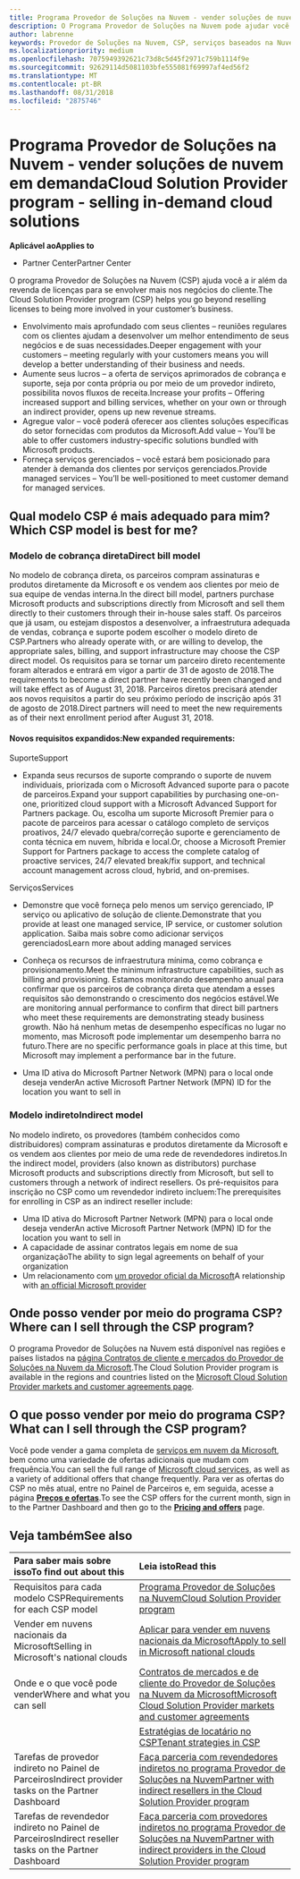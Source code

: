 ```yaml
---
title: Programa Provedor de Soluções na Nuvem - vender soluções de nuvem em demanda | Partner Center
description: O Programa Provedor de Soluções na Nuvem pode ajudar você a expandir seus negócios com novos clientes e novos conhecimentos.
author: labrenne
keywords: Provedor de Soluções na Nuvem, CSP, serviços baseados na Nuvem, Azure, Office 365, Dynamics, parceiro CSP, vender no CSP, parceiro direto, parceiro CSP direto, revendedor CSP indireto, CSP direto, CSP indireto, modelo direto, modelo indireto, revendedor indireto, provedor indireto, provedor, distribuidor, programa provedor de soluções na nuvem
ms.localizationpriority: medium
ms.openlocfilehash: 7075949392621c73d8c5d45f2971c759b1114f9e
ms.sourcegitcommit: 92629114d5081103bfe555081f69997af4ed56f2
ms.translationtype: MT
ms.contentlocale: pt-BR
ms.lasthandoff: 08/31/2018
ms.locfileid: "2875746"
---
```

# <a name="cloud-solution-provider-program---selling-in-demand-cloud-solutions"></a><span data-ttu-id="f4d55-104">Programa Provedor de Soluções na Nuvem - vender soluções de nuvem em demanda</span><span class="sxs-lookup"><span data-stu-id="f4d55-104">Cloud Solution Provider program - selling in-demand cloud solutions</span></span> 

**<span data-ttu-id="f4d55-105">Aplicável ao</span><span class="sxs-lookup"><span data-stu-id="f4d55-105">Applies to</span></span>**

-  <span data-ttu-id="f4d55-106">Partner Center</span><span class="sxs-lookup"><span data-stu-id="f4d55-106">Partner Center</span></span>

<span data-ttu-id="f4d55-107">O programa Provedor de Soluções na Nuvem (CSP) ajuda você a ir além da revenda de licenças para se envolver mais nos negócios do cliente.</span><span class="sxs-lookup"><span data-stu-id="f4d55-107">The Cloud Solution Provider program (CSP) helps you go beyond reselling licenses to being more involved in your customer’s business.</span></span>
 
- <span data-ttu-id="f4d55-108">Envolvimento mais aprofundado com seus clientes – reuniões regulares com os clientes ajudam a desenvolver um melhor entendimento de seus negócios e de suas necessidades.</span><span class="sxs-lookup"><span data-stu-id="f4d55-108">Deeper engagement with your customers – meeting regularly with your customers means you will develop a better understanding of their business and needs.</span></span>
- <span data-ttu-id="f4d55-109">Aumente seus lucros – a oferta de serviços aprimorados de cobrança e suporte, seja por conta própria ou por meio de um provedor indireto, possibilita novos fluxos de receita.</span><span class="sxs-lookup"><span data-stu-id="f4d55-109">Increase your profits – Offering increased support and billing services, whether on your own or through an indirect provider, opens up new revenue streams.</span></span>  
- <span data-ttu-id="f4d55-110">Agregue valor – você poderá oferecer aos clientes soluções específicas do setor fornecidas com produtos da Microsoft.</span><span class="sxs-lookup"><span data-stu-id="f4d55-110">Add value – You’ll be able to offer customers industry-specific solutions bundled with Microsoft products.</span></span>
- <span data-ttu-id="f4d55-111">Forneça serviços gerenciados – você estará bem posicionado para atender à demanda dos clientes por serviços gerenciados.</span><span class="sxs-lookup"><span data-stu-id="f4d55-111">Provide managed services – You’ll be well-positioned to meet customer demand for managed services.</span></span> 

## <a name="which-csp-model-is-best-for-me"></a><span data-ttu-id="f4d55-112">Qual modelo CSP é mais adequado para mim?</span><span class="sxs-lookup"><span data-stu-id="f4d55-112">Which CSP model is best for me?</span></span>

### <a name="direct-bill-model"></a><span data-ttu-id="f4d55-113">Modelo de cobrança direta</span><span class="sxs-lookup"><span data-stu-id="f4d55-113">Direct bill model</span></span>

 <span data-ttu-id="f4d55-114">No modelo de cobrança direta, os parceiros compram assinaturas e produtos diretamente da Microsoft e os vendem aos clientes por meio de sua equipe de vendas interna.</span><span class="sxs-lookup"><span data-stu-id="f4d55-114">In the direct bill model, partners purchase Microsoft products and subscriptions directly from Microsoft and sell them directly to their customers through their in-house sales staff.</span></span> <span data-ttu-id="f4d55-115">Os parceiros que já usam, ou estejam dispostos a desenvolver, a infraestrutura adequada de vendas, cobrança e suporte podem escolher o modelo direto de CSP.</span><span class="sxs-lookup"><span data-stu-id="f4d55-115">Partners who already operate with, or are willing to develop, the appropriate sales, billing, and support infrastructure may choose the CSP direct model.</span></span> <span data-ttu-id="f4d55-116">Os requisitos para se tornar um parceiro direto recentemente foram alterados e entrará em vigor a partir de 31 de agosto de 2018.</span><span class="sxs-lookup"><span data-stu-id="f4d55-116">The requirements to become a direct partner have recently been changed and will take effect as of August 31, 2018.</span></span> <span data-ttu-id="f4d55-117">Parceiros diretos precisará atender aos novos requisitos a partir do seu próximo período de inscrição após 31 de agosto de 2018.</span><span class="sxs-lookup"><span data-stu-id="f4d55-117">Direct partners will need to meet the new requirements as of their next enrollment period after August 31, 2018.</span></span>


#### <a name="new-expanded-requirements"></a><span data-ttu-id="f4d55-118">Novos requisitos expandidos:</span><span class="sxs-lookup"><span data-stu-id="f4d55-118">New expanded requirements:</span></span>

<span data-ttu-id="f4d55-119">Suporte</span><span class="sxs-lookup"><span data-stu-id="f4d55-119">Support</span></span>
- <span data-ttu-id="f4d55-120">Expanda seus recursos de suporte comprando o suporte de nuvem individuais, priorizada com o Microsoft Advanced suporte para o pacote de parceiros.</span><span class="sxs-lookup"><span data-stu-id="f4d55-120">Expand your support capabilities by purchasing one-on-one, prioritized cloud support with a Microsoft Advanced Support for Partners package.</span></span> <span data-ttu-id="f4d55-121">Ou, escolha um suporte Microsoft Premier para o pacote de parceiros para acessar o catálogo completo de serviços proativos, 24/7 elevado quebra/correção suporte e gerenciamento de conta técnica em nuvem, híbrida e local.</span><span class="sxs-lookup"><span data-stu-id="f4d55-121">Or, choose a Microsoft Premier Support for Partners package to access the complete catalog of proactive services, 24/7 elevated break/fix support, and technical account management across cloud, hybrid, and on-premises.</span></span> 

<span data-ttu-id="f4d55-122">Serviços</span><span class="sxs-lookup"><span data-stu-id="f4d55-122">Services</span></span>

- <span data-ttu-id="f4d55-123">Demonstre que você forneça pelo menos um serviço gerenciado, IP serviço ou aplicativo de solução de cliente.</span><span class="sxs-lookup"><span data-stu-id="f4d55-123">Demonstrate that you provide at least one managed service, IP service, or customer solution application.</span></span> <span data-ttu-id="f4d55-124">Saiba mais sobre como adicionar serviços gerenciados</span><span class="sxs-lookup"><span data-stu-id="f4d55-124">Learn more about adding managed services</span></span>

- <span data-ttu-id="f4d55-125">Conheça os recursos de infraestrutura mínima, como cobrança e provisionamento.</span><span class="sxs-lookup"><span data-stu-id="f4d55-125">Meet the minimum infrastructure capabilities, such as billing and provisioning.</span></span>
<span data-ttu-id="f4d55-126">Estamos monitorando desempenho anual para confirmar que os parceiros de cobrança direta que atendam a esses requisitos são demonstrando o crescimento dos negócios estável.</span><span class="sxs-lookup"><span data-stu-id="f4d55-126">We are monitoring annual performance to confirm that direct bill partners who meet these requirements are demonstrating steady business growth.</span></span> <span data-ttu-id="f4d55-127">Não há nenhum metas de desempenho específicas no lugar no momento, mas Microsoft pode implementar um desempenho barra no futuro.</span><span class="sxs-lookup"><span data-stu-id="f4d55-127">There are no specific performance goals in place at this time, but Microsoft may implement a performance bar in the future.</span></span> 

- <span data-ttu-id="f4d55-128">Uma ID ativa do Microsoft Partner Network (MPN) para o local onde deseja vender</span><span class="sxs-lookup"><span data-stu-id="f4d55-128">An active Microsoft Partner Network (MPN) ID for the location you want to sell in</span></span>


### <a name="indirect-model"></a><span data-ttu-id="f4d55-129">Modelo indireto</span><span class="sxs-lookup"><span data-stu-id="f4d55-129">Indirect model</span></span>

<span data-ttu-id="f4d55-130">No modelo indireto, os provedores (também conhecidos como distribuidores) compram assinaturas e produtos diretamente da Microsoft e os vendem aos clientes por meio de uma rede de revendedores indiretos.</span><span class="sxs-lookup"><span data-stu-id="f4d55-130">In the indirect model, providers (also known as distributors) purchase Microsoft products and subscriptions directly from Microsoft, but sell to customers through a network of indirect resellers.</span></span> <span data-ttu-id="f4d55-131">Os pré-requisitos para inscrição no CSP como um revendedor indireto incluem:</span><span class="sxs-lookup"><span data-stu-id="f4d55-131">The prerequisites for enrolling in CSP as an indirect reseller include:</span></span>

- <span data-ttu-id="f4d55-132">Uma ID ativa do Microsoft Partner Network (MPN) para o local onde deseja vender</span><span class="sxs-lookup"><span data-stu-id="f4d55-132">An active Microsoft Partner Network (MPN) ID for the location you want to sell in</span></span>
- <span data-ttu-id="f4d55-133">A capacidade de assinar contratos legais em nome de sua organização</span><span class="sxs-lookup"><span data-stu-id="f4d55-133">The ability to sign legal agreements on behalf of your organization</span></span>
- <span data-ttu-id="f4d55-134">Um relacionamento com [um provedor oficial da Microsoft](https://partnercenter.microsoft.com/partner/find-a-provider)</span><span class="sxs-lookup"><span data-stu-id="f4d55-134">A relationship with [an official Microsoft provider](https://partnercenter.microsoft.com/partner/find-a-provider)</span></span>


## <a name="where-can-i-sell-through-the-csp-program"></a><span data-ttu-id="f4d55-135">Onde posso vender por meio do programa CSP?</span><span class="sxs-lookup"><span data-stu-id="f4d55-135">Where can I sell through the CSP program?</span></span>

<span data-ttu-id="f4d55-136">O programa Provedor de Soluções na Nuvem está disponível nas regiões e países listados na [página Contratos de cliente e mercados do Provedor de Soluções na Nuvem da Microsoft](agreements.md).</span><span class="sxs-lookup"><span data-stu-id="f4d55-136">The Cloud Solution Provider program is available in the regions and countries listed on the [Microsoft Cloud Solution Provider markets and customer agreements page](agreements.md).</span></span>  

## <a name="what-can-i-sell-through-the-csp-program"></a><span data-ttu-id="f4d55-137">O que posso vender por meio do programa CSP?</span><span class="sxs-lookup"><span data-stu-id="f4d55-137">What can I sell through the CSP program?</span></span>

<span data-ttu-id="f4d55-138">Você pode vender a gama completa de [serviços em nuvem da Microsoft](https://partner.microsoft.com/cloud-solution-provider/products-and-services), bem como uma variedade de ofertas adicionais que mudam com frequência.</span><span class="sxs-lookup"><span data-stu-id="f4d55-138">You can sell the full range of [Microsoft cloud services](https://partner.microsoft.com/cloud-solution-provider/products-and-services), as well as a variety of additional offers that change frequently.</span></span> <span data-ttu-id="f4d55-139">Para ver as ofertas do CSP no mês atual, entre no Painel de Parceiros e, em seguida, acesse a página [**Preços e ofertas**](https://partnercenter.microsoft.com/pcv/sales).</span><span class="sxs-lookup"><span data-stu-id="f4d55-139">To see the CSP offers for the current month, sign in to the Partner Dashboard and then go to the [**Pricing and offers**](https://partnercenter.microsoft.com/pcv/sales) page.</span></span>

## <a name="see-also"></a><span data-ttu-id="f4d55-140">Veja também</span><span class="sxs-lookup"><span data-stu-id="f4d55-140">See also</span></span> 


|**<span data-ttu-id="f4d55-141">Para saber mais sobre isso</span><span class="sxs-lookup"><span data-stu-id="f4d55-141">To find out about this</span></span>**   |**<span data-ttu-id="f4d55-142">Leia isto</span><span class="sxs-lookup"><span data-stu-id="f4d55-142">Read this</span></span>**   |
|:---------------------------|:--------------------|
|<span data-ttu-id="f4d55-143">Requisitos para cada modelo CSP</span><span class="sxs-lookup"><span data-stu-id="f4d55-143">Requirements for each CSP model</span></span>   | [<span data-ttu-id="f4d55-144">Programa Provedor de Soluções na Nuvem</span><span class="sxs-lookup"><span data-stu-id="f4d55-144">Cloud Solution Provider program</span></span>](https://partnercenter.microsoft.com/partner/cloud-solution-provider)|
|<span data-ttu-id="f4d55-145">Vender em nuvens nacionais da Microsoft</span><span class="sxs-lookup"><span data-stu-id="f4d55-145">Selling in Microsoft's national clouds</span></span>   | [<span data-ttu-id="f4d55-146">Aplicar para vender em nuvens nacionais da Microsoft</span><span class="sxs-lookup"><span data-stu-id="f4d55-146">Apply to sell in Microsoft national clouds</span></span>](csp-national-clouds-overview.md)|
|<span data-ttu-id="f4d55-147">Onde e o que você pode vender</span><span class="sxs-lookup"><span data-stu-id="f4d55-147">Where and what you can sell</span></span>   |[<span data-ttu-id="f4d55-148">Contratos de mercados e de cliente do Provedor de Soluções na Nuvem da Microsoft</span><span class="sxs-lookup"><span data-stu-id="f4d55-148">Microsoft Cloud Solution Provider markets and customer agreements</span></span>](agreements.md)|
|  | [<span data-ttu-id="f4d55-149">Estratégias de locatário no CSP</span><span class="sxs-lookup"><span data-stu-id="f4d55-149">Tenant strategies in CSP</span></span>](regional-authorization-overview.md)
|<span data-ttu-id="f4d55-150">Tarefas de provedor indireto no Painel de Parceiros</span><span class="sxs-lookup"><span data-stu-id="f4d55-150">Indirect provider tasks on the Partner Dashboard</span></span>  |[<span data-ttu-id="f4d55-151">Faça parceria com revendedores indiretos no programa Provedor de Soluções na Nuvem</span><span class="sxs-lookup"><span data-stu-id="f4d55-151">Partner with indirect resellers in the Cloud Solution Provider program</span></span>](indirect-provider-tasks-in-partner-center.md)|
|<span data-ttu-id="f4d55-152">Tarefas de revendedor indireto no Painel de Parceiros</span><span class="sxs-lookup"><span data-stu-id="f4d55-152">Indirect reseller tasks on the Partner Dashboard</span></span>   |[<span data-ttu-id="f4d55-153">Faça parceria com provedores indiretos no programa Provedor de Soluções na Nuvem</span><span class="sxs-lookup"><span data-stu-id="f4d55-153">Partner with indirect providers in the Cloud Solution Provider program</span></span>](indirect-reseller-tasks-in-partner-center.md)|
